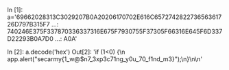In [1]: a='69662028313C3029207B0A20206170702E616C657274282273656361726D797B315F7
   ...: 740246E375F337870336337316E675F7930755F37305F66316E645F6D337D22293B0A7D0
   ...: A0A'

In [2]: a.decode('hex')
Out[2]: 'if (1<0) {\n  app.alert("secarmy{1_w@$n7_3xp3c71ng_y0u_70_f1nd_m3}");\n}\n\n'
